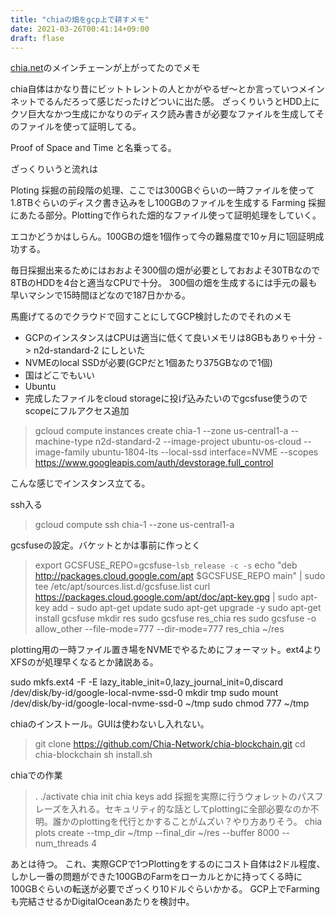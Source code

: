 ```yaml
---
title: "chiaの畑をgcp上で耕すメモ"
date: 2021-03-26T00:41:14+09:00
draft: flase
---
```


[chia.net](https://chia.net)のメインチェーンが上がってたのでメモ

chia自体はかなり昔にビットトレントの人とかがやるぜ〜とか言っていつメインネットでるんだろって感じだったけどついに出た感。
ざっくりいうとHDD上にクソ巨大なかつ生成にかなりのディスク読み書きが必要なファイルを生成してそのファイルを使って証明してる。

Proof of Space and Time と名乗ってる。

ざっくりいうと流れは

Ploting 採掘の前段階の処理、ここでは300GBぐらいの一時ファイルを使って1.8TBぐらいのディスク書き込みをし100GBのファイルを生成する
Farming 採掘にあたる部分。Plottingで作られた畑的なファイル使って証明処理をしていく。

エコかどうかはしらん。100GBの畑を1個作って今の難易度で10ヶ月に1回証明成功する。

毎日採掘出来るためにはおおよそ300個の畑が必要としておおよそ30TBなので8TBのHDDを4台と適当なCPUで十分。
300個の畑を生成するには手元の最も早いマシンで15時間ほどなので187日かかる。

馬鹿げてるのでクラウドで回すことにしてGCP検討したのでそれのメモ

* GCPのインスタンスはCPUは適当に低くて良いメモリは8GBもありゃ十分 -> n2d-standard-2 にしといた
* NVMEのlocal SSDが必要(GCPだと1個あたり375GBなので1個)
* 国はどこでもいい
* Ubuntu
* 完成したファイルをcloud storageに投げ込みたいのでgcsfuse使うのでscopeにフルアクセス追加

>gcloud compute instances create chia-1 --zone us-central1-a --machine-type n2d-standard-2 --image-project ubuntu-os-cloud --image-family ubuntu-1804-lts --local-ssd interface=NVME --scopes https://www.googleapis.com/auth/devstorage.full_control

こんな感じでインスタンス立てる。

ssh入る

>gcloud compute ssh chia-1 --zone us-central1-a

gcsfuseの設定。バケットとかは事前に作っとく

>export GCSFUSE_REPO=gcsfuse-`lsb_release -c -s`
>echo "deb http://packages.cloud.google.com/apt $GCSFUSE_REPO main" | sudo tee /etc/apt/sources.list.d/gcsfuse.list
>curl https://packages.cloud.google.com/apt/doc/apt-key.gpg | sudo apt-key add -
>sudo apt-get update
>sudo apt-get upgrade -y
>sudo apt-get install gcsfuse
>mkdir res
>sudo gcsfuse res_chia res
>sudo gcsfuse -o allow_other --file-mode=777 --dir-mode=777 res_chia ~/res

plotting用の一時ファイル置き場をNVMEでやるためにフォーマット。ext4よりXFSのが処理早くなるとか諸説ある。

sudo mkfs.ext4 -F -E lazy_itable_init=0,lazy_journal_init=0,discard /dev/disk/by-id/google-local-nvme-ssd-0 
mkdir tmp
sudo mount /dev/disk/by-id/google-local-nvme-ssd-0 ~/tmp
sudo chmod 777 ~/tmp

chiaのインストール。GUIは使わないし入れない。

>git clone https://github.com/Chia-Network/chia-blockchain.git
>cd chia-blockchain
>sh install.sh

chiaでの作業

>. ./activate
>chia init
>chia keys add
>採掘を実際に行うウォレットのパスフレーズを入れる。セキュリティ的な話としてplottingに全部必要なのか不明。誰かのplottingを代行とかすることがムズい？やり方ありそう。
>chia plots create --tmp_dir ~/tmp --final_dir ~/res --buffer 8000 --num_threads 4

あとは待つ。
これ、実際GCPで1つPlottingをするのにコスト自体は2ドル程度、しかし一番の問題ができた100GBのFarmをローカルとかに持ってくる時に100GBぐらいの転送が必要でざっくり10ドルぐらいかかる。
GCP上でFarmingも完結させるかDigitalOceanあたりを検討中。
